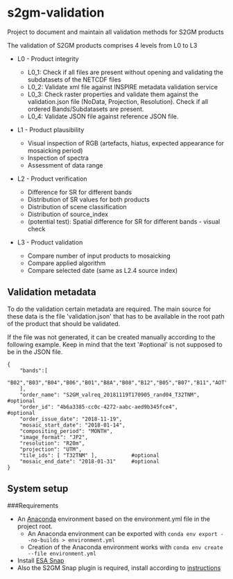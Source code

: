 # s2gm-validation

Project to document and maintain all validation methods for S2GM products

The validation of S2GM products comprises 4 levels from L0 to L3

- L0 - Product integrity
    - L0_1: Check if all files are present without opening and validating the subdatasets of the NETCDF files
    - L0_2: Validate xml file against INSPIRE metadata validation service
    - L0_3: Check raster properties and validate them against the validation.json file (NoData, Projection, Resolution). Check if all ordered Bands/Subdatasets are present.
    - L0_4: Validate JSON file against reference JSON file.
    
- L1 - Product plausibility 
    - Visual inspection of RGB (artefacts, hiatus, expected appearance for mosaicking period)
    - Inspection of spectra
    - Assessment of data range
- L2 - Product verification 
    - Difference for SR for different bands
    - Distribution of SR values for both products
    - Distribution of scene classification
    - Distribution of source_index
    - (potential test): Spatial difference for SR for different bands - visual check
- L3 - Product validation
    - Compare number of input products to mosaicking
    - Compare applied algorithm
    - Compare selected date (same as L2.4 source index)


## Validation metadata

To do the validation certain metadata are required. The main source for these data is 
the file 'validation.json' that has to be available in the root path of the product 
that should be validated.

If the file was not generated, it can be created manually according to the following 
example. Keep in mind that the text '#optional' is not supposed to be in the JSON file.

```
{
	"bands":[
		"B02","B03","B04","B06","B01","B8A","B08","B12","B05","B07","B11","AOT","SCENE","INDEX","SNOW","SUN_ZENITH","VALID_OBS"
	],
	"order_name": "S2GM_valreq_20181119T170905_rand04_T32TNM",      #optional
	"order_id": "4b6a3385-cc0c-4272-aabc-aed9b345fce4",             #optional
	"order_issue_date": "2018-11-19",
	"mosaic_start_date": "2018-01-14",
	"compositing_period": "MONTH",	
	"image_format":	"JP2",
	"resolution": "R20m",
	"projection": "UTM", 
	"tile_ids": [ "T32TNM" ],           #optional
	"mosaic_end_date": "2018-01-31"     #optional
}
```

## System setup

###Requirements

- An [Anaconda](https://www.anaconda.com/) environment based on the environment.yml file in the project root.
  - An Anaconda environment can be exported with `conda env export --no-builds > environment.yml`
  - Creation of the Anaconda environment works with `conda env create --file environment.yml`
- Install [ESA Snap](https://step.esa.int/main/toolboxes/snap/)
- Also the S2GM Snap plugin is required, install according to [instructions](https://usermanual.readthedocs.io/en/stable/pages/ProductGuide.html#install-plugin)

